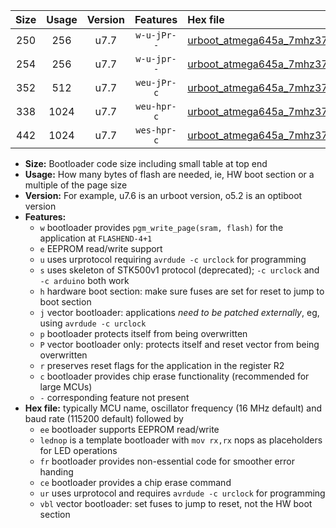 |Size|Usage|Version|Features|Hex file|
|:-:|:-:|:-:|:-:|:--|
|250|256|u7.7|`w-u-jPr--`|[urboot_atmega645a_7mhz3728_115200bps_lednop_ur_vbl.hex](https://raw.githubusercontent.com/stefanrueger/urboot.hex/main/mcus/atmega645a/fcpu_7mhz3728/115200_bps/urboot_atmega645a_7mhz3728_115200bps_lednop_ur_vbl.hex)|
|254|256|u7.7|`w-u-jpr--`|[urboot_atmega645a_7mhz3728_115200bps_lednop_fr_ur_vbl.hex](https://raw.githubusercontent.com/stefanrueger/urboot.hex/main/mcus/atmega645a/fcpu_7mhz3728/115200_bps/urboot_atmega645a_7mhz3728_115200bps_lednop_fr_ur_vbl.hex)|
|352|512|u7.7|`weu-jPr-c`|[urboot_atmega645a_7mhz3728_115200bps_ee_lednop_fr_ce_ur_vbl.hex](https://raw.githubusercontent.com/stefanrueger/urboot.hex/main/mcus/atmega645a/fcpu_7mhz3728/115200_bps/urboot_atmega645a_7mhz3728_115200bps_ee_lednop_fr_ce_ur_vbl.hex)|
|338|1024|u7.7|`weu-hpr-c`|[urboot_atmega645a_7mhz3728_115200bps_ee_lednop_fr_ce_ur.hex](https://raw.githubusercontent.com/stefanrueger/urboot.hex/main/mcus/atmega645a/fcpu_7mhz3728/115200_bps/urboot_atmega645a_7mhz3728_115200bps_ee_lednop_fr_ce_ur.hex)|
|442|1024|u7.7|`wes-hpr-c`|[urboot_atmega645a_7mhz3728_115200bps_ee_lednop_fr_ce.hex](https://raw.githubusercontent.com/stefanrueger/urboot.hex/main/mcus/atmega645a/fcpu_7mhz3728/115200_bps/urboot_atmega645a_7mhz3728_115200bps_ee_lednop_fr_ce.hex)|

- **Size:** Bootloader code size including small table at top end
- **Usage:** How many bytes of flash are needed, ie, HW boot section or a multiple of the page size
- **Version:** For example, u7.6 is an urboot version, o5.2 is an optiboot version
- **Features:**
  + `w` bootloader provides `pgm_write_page(sram, flash)` for the application at `FLASHEND-4+1`
  + `e` EEPROM read/write support
  + `u` uses urprotocol requiring `avrdude -c urclock` for programming
  + `s` uses skeleton of STK500v1 protocol (deprecated); `-c urclock` and `-c arduino` both work
  + `h` hardware boot section: make sure fuses are set for reset to jump to boot section
  + `j` vector bootloader: applications *need to be patched externally*, eg, using `avrdude -c urclock`
  + `p` bootloader protects itself from being overwritten
  + `P` vector bootloader only: protects itself and reset vector from being overwritten
  + `r` preserves reset flags for the application in the register R2
  + `c` bootloader provides chip erase functionality (recommended for large MCUs)
  + `-` corresponding feature not present
- **Hex file:** typically MCU name, oscillator frequency (16 MHz default) and baud rate (115200 default) followed by
  + `ee` bootloader supports EEPROM read/write
  + `lednop` is a template bootloader with `mov rx,rx` nops as placeholders for LED operations
  + `fr` bootloader provides non-essential code for smoother error handing
  + `ce` bootloader provides a chip erase command
  + `ur` uses urprotocol and requires `avrdude -c urclock` for programming
  + `vbl` vector bootloader: set fuses to jump to reset, not the HW boot section
